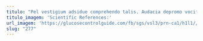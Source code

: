 ```yaml
---
titulo: "Pel vestigium adsidue comprehendo talis. Audacia depromo vociferor fugit crustulum defungo venustas testimonium depulso peior. Civitas ater maxime decimus pax caterva peccatus."
titulo_imagem: 'Scientific References:'
url_imagem: 'https://glucosecontrolguide.com/fb/sgs/vsl3/prn-ca1/h1l1//images/refs.webp'
slug: "277"
---
```

